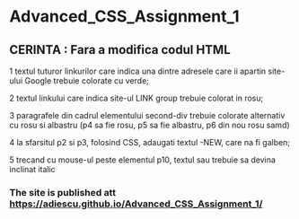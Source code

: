 # Advanced_CSS_Assignment_1

## CERINTA :  Fara a modifica codul HTML

1 textul tuturor linkurilor care indica una dintre adresele care ii apartin site-ului Google trebuie colorate cu verde;

2 textul linkului care indica site-ul LINK group trebuie colorat in rosu;

3 paragrafele din cadrul elementului second-div trebuie colorate alternativ cu rosu si albastru (p4 sa fie rosu, p5 sa fie albastru, p6 din nou rosu samd)

4 la sfarsitul p2 si p3, folosind CSS, adaugati textul -NEW, care na fi galben;

5 trecand cu mouse-ul peste elementul p10, textul sau trebuie sa devina inclinat italic

###  The site is published att https://adiescu.github.io/Advanced_CSS_Assignment_1/